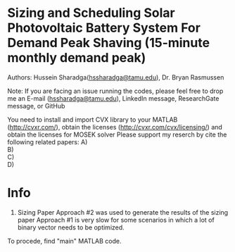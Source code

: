 # Sizing and Scheduling Solar Photovoltaic Battery System For Demand Peak Shaving (15-minute monthly demand peak)
   
Authors: Hussein Sharadga(hssharadga@tamu.edu), Dr. Bryan Rasmussen
   
Note: If you are facing an issue running the codes, please feel free to drop me an E-mail (hssharadga@tamu.edu), LinkedIn message, ResearchGate message, or GitHub
    
   
You need to install and import CVX library to your MATLAB (http://cvxr.com/), obtain the licenses (http://cvxr.com/cvx/licensing/) and  obtain the licenses for MOSEK solver
Please support my reserch by cite the following related papers:
A)   
B)   
C)   
D)   
   
   
# Info
   
1)  Sizing Paper
Approach #2 was used to generate the results of the sizing paper
Approach #1 is very slow for some scenarios in which a lot of binary vector needs to be optimized.
   
To procede, find "main" MATLAB code.
   





